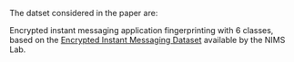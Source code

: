 The datset considered in the paper are:

Encrypted instant messaging application fingerprinting with 6 classes, based on the [Encrypted Instant Messaging Dataset](https://ieee-dataport.org/documents/encrypted-mobile-instant-messaging-traffic-dataset)
available by the NIMS Lab.
